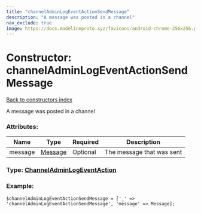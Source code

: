 ```yaml
---
title: "channelAdminLogEventActionSendMessage"
description: "A message was posted in a channel"
nav_exclude: true
image: https://docs.madelineproto.xyz/favicons/android-chrome-256x256.png
---
```

# Constructor: channelAdminLogEventActionSendMessage  
[Back to constructors index](/API_docs/constructors/index.html)



A message was posted in a channel

### Attributes:

| Name     |    Type       | Required | Description |
|----------|---------------|----------|-------------|
|message|[Message](/API_docs/types/Message.html) | Optional|The message that was sent|



### Type: [ChannelAdminLogEventAction](/API_docs/types/ChannelAdminLogEventAction.html)


### Example:

```
$channelAdminLogEventActionSendMessage = ['_' => 'channelAdminLogEventActionSendMessage', 'message' => Message];
```  

